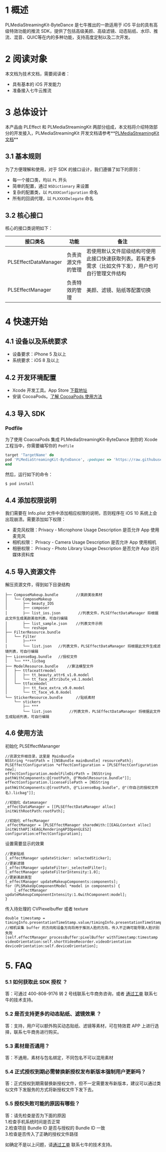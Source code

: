
# 1 概述
PLMediaStreamingKit-ByteDance 是七牛推出的一款适用于 iOS 平台的具有高级特效功能的推流 SDK，提供了包括高级美颜、高级滤镜、动态贴纸、水印、推流、混音、QUIC等在内的多种功能，支持高度定制以及二次开发。

# 2 阅读对象

本文档为技术文档，需要阅读者：

- 具有基本的 iOS 开发能力
- 准备接入七牛云推流



# 3 总体设计

本产品由 PLEffect 和 PLMediaStreamingKit 两部分组成，本文档将介绍特效部分的开发接入，PLMediaStreamingKit 开发文档请参考**[PLMediaStreamingKit 文档](https://developer.qiniu.com/pili/sdk/3733/short-video-ios-sdk)**


## 3.1 基本规则

为了方便理解和使用，对于 SDK 的接口设计，我们遵循了如下的原则：

- 每一个接口类，均以 `PL` 开头
- 简单的配置，通过 `NSDictionary` 来设置
- 复杂的配置类，以 `PLXXXConfiguration` 命名
- 所有的回调代理，以 `PLXXXXDelegate` 命名


## 3.2 核心接口

核心的接口类说明如下：

| 接口类名                 | 功能        | 备注              |
| ----------------------- | --------- | --------------- |
| PLSEffectDataManager    | 负责资源文件的管理   | 若使用默认文件层级结构可使用此接口快速获取列表。若有更多需求（比如文件下发），用户也可自行管理文件结构 |
| PLSEffectManager   	   | 负责特效的管理 | 美颜、滤镜、贴纸等配置切换   |


# 4 快速开始

## 4.1 设备以及系统要求

- 设备要求：iPhone 5 及以上
- 系统要求：iOS 8 及以上

## 4.2 开发环境配置

- Xcode 开发工具。App Store [下载地址](https://itunes.apple.com/us/app/xcode/id497799835?ls=1&mt=12)
- 安装 CocoaPods。[了解 CocoaPods 使用方法](https://cocoapods.org/)

## 4.3 导入 SDK

### Podfile

为了使用 CoacoaPods 集成 PLMediaStreamingKit-ByteDance 到你的 Xcode 工程当中，你需要编写你的 `Podfile`

```ruby
target 'TargetName' do
pod 'PLMediaStreamingKit-ByteDance', :podspec => 'https://raw.githubusercontent.com/pili-engineering/PLMediaStreamingKit-ByteDance/master/PLMediaStreamingKit-ByteDance.podspec'
end
```

然后，运行如下的命令：

```bash
$ pod install
```

## 4.4 添加权限说明
我们需要在 Info.plist 文件中添加相应权限的说明，否则程序在 iOS 10 系统上会出现崩溃。需要添加如下权限：

- 麦克风权限：Privacy - Microphone Usage Description 是否允许 App 使用麦克风
- 相机权限： Privacy - Camera Usage Description 是否允许 App 使用相机
- 相册权限： Privacy - Photo Library Usage Description 是否允许 App 访问媒体资料库


## 4.5 导入资源文件
解压资源文件，得到如下目录结构

```
├── ComposeMakeup.bundle 		//美颜美妆素材
│   └── ComposeMakeup
│       ├── beauty_IOS
│       ├── composer
│       ├── list_ios.json 		 //列表文件，PLSEffectDataManager 将根据此文件生成美颜美妆列表，可自行编辑
│       ├── list_sample.json  	//列表文件示例
│       └── reshape
├── FilterResource.bundle
│   └── Filter
│       ├──***
│       └── list.json  	//列表文件，PLSEffectDataManager 将根据此文件生成滤镜列表，可自行编辑
├── LicenseBag.bundle  	//授权文件
│   └── ***.licbag
├── ModelResource.bundle   	//算法模型文件
│   ├── ttfaceattrmodel
│   │   ├── tt_beauty_attr6_v1.0.model
│   │   └── tt_face_attribute_v4.1.model
│   └── ttfacemodel
│       ├── tt_face_extra_v9.0.model
│       └── tt_face_v6.0.model
└── StickerResource.bundle 		//贴纸素材
    └── stickers
        ├── ***
        └── list.json  		 //列表文件，PLSEffectDataManager 将根据此文件生成贴纸列表，可自行编辑
```

## 4.6 使用方法
初始化 PLSEffectMananger

```
//资源文件根目录，这里是 MainBundle
NSString *rootPath = [[NSBundle mainBundle] resourcePath];
PLSEffectConfiguration *effectConfiguration = [PLSEffectConfiguration new];
effectConfiguration.modelFileDirPath = [NSString pathWithComponents:@[rootPath, @"ModelResource.bundle"]];
effectConfiguration.licenseFilePath = [NSString pathWithComponents:@[rootPath, @"LicenseBag.bundle", @"(你自己的授权文件名).licbag"]];
    
//初始化 datamanager
_effectDataManager = [[PLSEffectDataManager alloc] initWithRootPath:rootPath];
    
//初始化 effecManager
_effectManager = [PLSEffectManager sharedWith:[[EAGLContext alloc] initWithAPI:kEAGLRenderingAPIOpenGLES2] configuration:effectConfiguration];
```

设置需要显示的效果

```
//更新贴纸
[_effectManager updateSticker: selectedSticker];
//更新滤镜
[_effectManager updateFilter:_selectedFilter];
[_effectManager updateFilterIntensity:1.0];
//更新美颜美型
[_effectManager updateMakeupComponents:components];
for (PLSMakeUpComponentModel *model in components) {
    [_effectManager updateMakeupComponentIntensity:1.0withComponent:model];
}
```

传入待处理的 CVPiexelbuffer 或者 texture

```
double timestamp = timingInfo.presentationTimeStamp.value/timingInfo.presentationTimeStamp.timescale;
//相机采集 buffer 的方向和设备方向将用于推测人脸的方向，传入不正确可能导致人脸识别失败
[self.effectManager processBuffer:pixelBuffer withTimestamp:timestamp videoOrientation:self.shortVideoRecorder.videoOrientation deviceOrientation:self.deviceOrientation];
```

# 5. FAQ

### 5.1 如何获取此 SDK 授权 ？

答：可通过 400-808-9176 转 2 号线联系七牛商务咨询，或者 [通过工单](https://support.qiniu.com/?ref=developer.qiniu.com) 联系七牛的技术支持。

### 5.2 是否支持更多的动态贴纸、滤镜效果 ？

答：支持，用户可以额外购买动态贴纸、滤镜等素材，可在特效君 APP 上进行选择，联系七牛商务进行购买。

### 5.3 素材是否通用？
答：不通用，素材与包名绑定，不同包名不可以混用素材

### 5.4 正式授权到期必需替换新授权发布新版本强制用户更新吗？
答：正式授权到期需替换新授权文件，但不一定需要发布新版本，建议可以通过类似文件下发服务的方式将新授权文件下发下去。

### 5.5 授权失败可能的原因有哪些？
答：请先检查是否为下面的原因  
1.检查手机系统时间是否正常  
2.检查项目 Bundle ID 是否与授权的 Bundle ID 一致   
3.检查是否传入了正确的授权文件路径

如确定不是以上问题，请[通过工单](https://support.qiniu.com/?ref=developer.qiniu.com) 联系七牛的技术支持。

